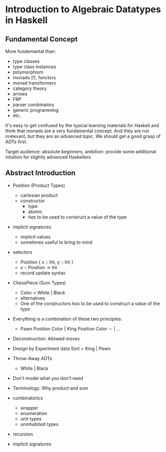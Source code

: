 # Introduction to Algebraic Datatypes in Haskell

## Fundamental Concept

More fundemantal than:

- type classes
- type class instances
- polymorphism
- monads (!), functors
- monad transformers
- category theory
- arrows
- FRP
- parser combinators
- generic programming
- etc.

It's easy to get confused by the typical learning materials for Haskell and
think that monads are a very fundamental concept. And they are not irrelevant,
but they are an advanced topic. We should get a good grasp of ADTs first.

Target audience: absolute beginners, ambition: provide some additional
intuition for slightly advanced Haskellers

## Abstract Introduction

- Position (Product Types)
  - cartesian product
  - constructor
    - type
    - atomic
    - *has* to be used to construct a value of the type
- implicit signatures
  - implicit values
  - sometimes useful to bring to mind
- selectors
  - Position { x :: Int, y :: Int }
  - x :: Position -> Int
  - record update syntax
- ChessPiece (Sum Types)
  - Color = White | Black
  - alternatives
  - One of the constructors *has* to be used to construct
    a value of the type
- Everything is a combination of these two principles:
  - Pawn Position Color | King Position Color -- | ...
- Deconstruction: Allowed moves
- Design by Experiment
  data Sort = King | Pawn
- Throw-Away ADTs
  - White | Black

- Don't model what you don't need
- Terminology: Why product and sum

- combinatorics
  - wrapper
  - enumeration
  - unit types
  - uninhabited types

- recursion

- implicit signatures
